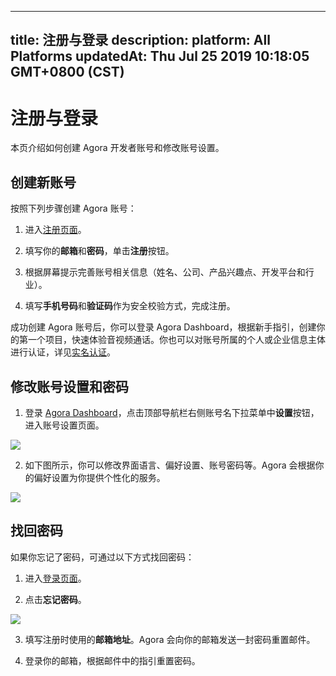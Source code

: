 
---
title: 注册与登录
description: 
platform: All Platforms
updatedAt: Thu Jul 25 2019 10:18:05 GMT+0800 (CST)
---
# 注册与登录
本页介绍如何创建 Agora 开发者账号和修改账号设置。

## 创建新账号
按照下列步骤创建 Agora 账号：

1. 进入[注册页面](https://sso.agora.io/cn/signup)。

2. 填写你的**邮箱**和**密码**，单击**注册**按钮。
 
3. 根据屏幕提示完善账号相关信息（姓名、公司、产品兴趣点、开发平台和行业）。

4. 填写**手机号码**和**验证码**作为安全校验方式，完成注册。

成功创建 Agora 账号后，你可以登录 Agora Dashboard，根据新手指引，创建你的第一个项目，快速体验音视频通话。你也可以对账号所属的个人或企业信息主体进行认证，详见[实名认证](../../cn/Agora%20Platform/identity_authentication.md)。

## 修改账号设置和密码

1. 登录 [Agora Dashboard](https://dashboard.agora.io)，点击顶部导航栏右侧账号名下拉菜单中**设置**按钮，进入账号设置页面。

![](https://web-cdn.agora.io/docs-files/1563960156644)

2. 如下图所示，你可以修改界面语言、偏好设置、账号密码等。Agora 会根据你的偏好设置为你提供个性化的服务。

![](https://web-cdn.agora.io/docs-files/1563960733631)


## 找回密码

如果你忘记了密码，可通过以下方式找回密码：

1. 进入[登录页面](https://sso.agora.io/cn/signup)。

2. 点击**忘记密码**。

 ![](https://web-cdn.agora.io/docs-files/1552447886350)

3. 填写注册时使用的**邮箱地址**。Agora 会向你的邮箱发送一封密码重置邮件。

4. 登录你的邮箱，根据邮件中的指引重置密码。
